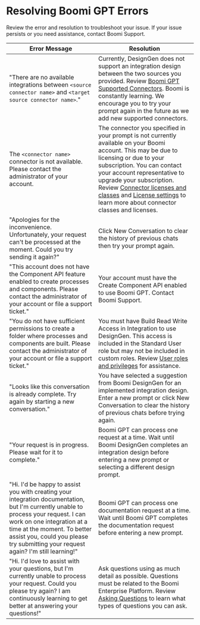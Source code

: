 # Resolving Boomi GPT Errors 


<head>
  <meta name="guidename" content="Platform"/>
  <meta name="context" content="GUID-ee054a8b-56ba-4bb6-b988-120fdf8224c3"/>
</head>

Review the error and resolution to troubleshoot your issue. If your issue persists or you need assistance, contact Boomi Support.



|Error Message|Resolution|
|-------------|----------|
|"There are no available integrations between `<source connector name>` and `<target source connector name>`."|Currently, DesignGen does not support an integration design between the two sources you provided. Review [Boomi GPT Supported Connectors](/docs/Atomsphere/Platform/atm-BoomiAI_Connectors_9f8a52e4-5ef2-49ec-bb15-bba51d58fb59.md). Boomi is constantly learning. We encourage you to try your prompt again in the future as we add new supported connectors.|
|The `<connector name>` connector is not available. Please contact the administrator of your account.|The connector you specified in your prompt is not currently available on your Boomi account. This may be due to licensing or due to your subscription. You can contact your account representative to upgrade your subscription. Review [Connector licenses and classes](../Integration/Connectors/c-atm-Connectors_bb305b35-0f13-4937-a918-f85dbbe1b27b.md) and [License settings](c-atm-License_management_7f3b0031-d80a-49a4-a744-e8878108cd38.md) to learn more about connector classes and licenses.|
|"Apologies for the inconvenience. Unfortunately, your request can't be processed at the moment. Could you try sending it again?"|Click New Conversation to clear the history of previous chats then try your prompt again.|
|"This account does not have the Component API feature enabled to create processes and components. Please contact the administrator of your account or file a support ticket."|Your account must have the Create Component API enabled to use Boomi GPT. Contact Boomi Support.|
|"You do not have sufficient permissions to create a folder where processes and components are built. Please contact the administrator of your account or file a support ticket."|You must have Build Read Write Access in Integration to use DesignGen. This access is included in the Standard User role but may not be included in custom roles. Review [User roles and privileges](c-atm-User_roles_and_privileges_5a1c8a1a-4d58-4e7d-a6b6-b684a0c6d672.md) for assistance.|
|"Looks like this conversation is already complete. Try again by starting a new conversation."|You have selected a suggestion from Boomi DesignGen for an implemented integration design. Enter a new prompt or click New Conversation to clear the history of previous chats before trying again.|
|"Your request is in progress. Please wait for it to complete."|Boomi GPT can process one request at a time. Wait until Boomi DesignGen completes an integration design before entering a new prompt or selecting a different design prompt.|
|"Hi. I'd be happy to assist you with creating your integration documentation, but I'm currently unable to process your request. I can work on one integration at a time at the moment. To better assist you, could you please try submitting your request again? I'm still learning!"|Boomi GPT can process one documentation request at a time. Wait until Boomi GPT completes the documentation request before entering a new prompt.|
|"Hi. I'd love to assist with your questions, but I'm currently unable to process your request. Could you please try again? I am continuously learning to get better at answering your questions!"| Ask questions using as much detail as possible. Questions must be related to the Boomi Enterprise Platform. Review [Asking Questions](/docs/Atomsphere/Platform/atm-BoomiAI_Asking_Questions.md) to learn what types of questions you can ask.|

